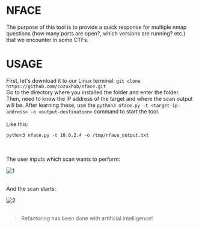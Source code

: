 # NFACE

The purpose of this tool is to provide a quick response for multiple nmap questions (how many ports are open?, which versions are running? etc.) that we encounter in some CTFs.

# USAGE
First, let's download it to our Linux terminal: `git clone https://github.com/cozuxhub/nface.git` <br>
Go to the directory where you installed the folder and enter the folder. <br> 
Then, need to know the IP address of the target and where the scan output will be. After learning these, use the `python3 nface.py -t <target-ip-address> -o <output-destination>` command to start the tool. 
<br><br>Like this:
```
python3 nface.py -t 10.0.2.4 -o /tmp/nface_output.txt
```
<br><br>
The user inputs which scan wants to perform:

![1](https://github.com/cozuxhub/nface/assets/152704509/9659af0d-5c21-4eda-8533-8809520c0273)<br><br>

And the scan starts:

![2](https://github.com/cozuxhub/nface/assets/152704509/78d99604-4348-4396-ae63-ec63e914c3c1)<br><br>

> Refactoring has been done with artificial intelligence!


